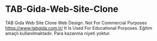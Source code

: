# TAB-Gida-Web-Site-Clone
TAB Gıda Web Site Clone Web Design.  Not For Commercial Purposes https://www.tabgida.com.tr/ It Is Used For Educational Purposes. Eğitim amaçlı kullanılmaktadır. Para kazanma niyeti yoktur.
